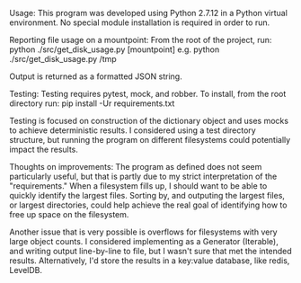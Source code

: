 Usage:
This program was developed using Python 2.7.12 in a Python virtual environment. No special module installation is
required in order to run.

Reporting file usage on a mountpoint:
From the root of the project, run:
python ./src/get_disk_usage.py [mountpoint]
e.g. python ./src/get_disk_usage.py /tmp

Output is returned as a formatted JSON string.

Testing:
Testing requires pytest, mock, and robber. To install, from the root directory run:
pip install -Ur requirements.txt

Testing is focused on construction of the dictionary object and uses mocks to achieve deterministic results. I considered
using a test directory structure, but running the program on different filesystems could potentially impact the results.

Thoughts on improvements:
The program as defined does not seem particularly useful, but that is partly due to my strict interpretation of the
"requirements." When a filesystem fills up, I should want to be able to quickly identify the largest files. Sorting by,
and outputing the largest files, or largest directories, could help achieve the real goal of identifying how to free
up space on the filesystem.

Another issue that is very possible is overflows for filesystems with very large object counts. I considered implementing
as a Generator (Iterable), and writing output line-by-line to file, but I wasn't sure that met the intended results.
Alternatively, I'd store the results in a key:value database, like redis, LevelDB.
